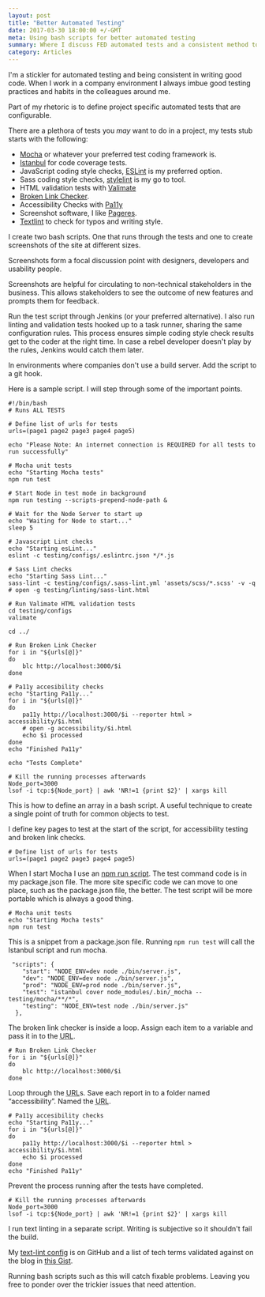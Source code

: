 ```yaml
---
layout: post
title: "Better Automated Testing"
date: 2017-03-30 18:00:00 +/-GMT
meta: Using bash scripts for better automated testing
summary: Where I discuss FED automated tests and a consistent method to implement them
category: Articles
---
```


I'm a stickler for automated testing and being consistent in writing good code. When I work in a company environment I always imbue good testing practices and habits in the colleagues around me.

Part of my rhetoric is to define project specific automated tests that are configurable.

There are a plethora of tests you *may* want to do in a project, my tests stub starts with the following:

* [Mocha](https://mochajs.org) or whatever your preferred test coding framework is.
* [Istanbul](https://github.com/gotwarlost/istanbul)  for code coverage tests.
* JavaScript coding style checks, [ESLint](http://eslint.org) is my preferred option.
* Sass coding style checks, [stylelint](https://stylelint.io) is my go to tool.
* HTML validation tests with [Valimate](https://github.com/jamesseanwright/valimate)
* [Broken Link Checker](https://github.com/stevenvachon/broken-link-checker).
* Accessibility Checks with [Pa11y](http://pa11y.org)
* Screenshot software, I like [Pageres](https://github.com/sindresorhus/pageres-cli).
* [Textlint](https://textlint.github.io) to check for typos and writing style.

I create two bash scripts. One that runs through the tests and one to create screenshots of the site at different sizes.

Screenshots form a focal discussion point with designers, developers and usability people.

Screenshots are helpful for circulating to non-technical stakeholders in the business. This allows stakeholders to see the outcome of new features and prompts them for feedback.

Run the test script through Jenkins (or your preferred alternative). I also run linting and validation tests hooked up to a task runner, sharing the same configuration rules. This process ensures simple coding style check results get to the coder at the right time. In case a rebel developer doesn't play by the rules, Jenkins would catch them later.

In environments where companies don't use a build server. Add the script to a git hook.

Here is a sample script. I will step through some of the important points.

```
#!/bin/bash
# Runs ALL TESTS

# Define list of urls for tests
urls=(page1 page2 page3 page4 page5)

echo "Please Note: An internet connection is REQUIRED for all tests to run successfully"

# Mocha unit tests
echo "Starting Mocha tests"
npm run test

# Start Node in test mode in background
npm run testing --scripts-prepend-node-path &

# Wait for the Node Server to start up
echo "Waiting for Node to start..."
sleep 5

# Javascript Lint checks
echo "Starting esLint..."
eslint -c testing/configs/.eslintrc.json */*.js

# Sass Lint checks
echo "Starting Sass Lint..."
sass-lint -c testing/configs/.sass-lint.yml 'assets/scss/*.scss' -v -q
# open -g testing/linting/sass-lint.html

# Run Valimate HTML validation tests
cd testing/configs
valimate

cd ../

# Run Broken Link Checker
for i in "${urls[@]}"
do
    blc http://localhost:3000/$i
done

# Pa11y accesibility checks
echo "Starting Pa11y..."
for i in "${urls[@]}"
do
    pa11y http://localhost:3000/$i --reporter html > accessibility/$i.html
    # open -g accessibility/$i.html
    echo $i processed
done
echo "Finished Pa11y"

echo "Tests Complete"

# Kill the running processes afterwards
Node_port=3000
lsof -i tcp:${Node_port} | awk 'NR!=1 {print $2}' | xargs kill
```

This is how to define an array in a bash script. A useful technique to create a single point of truth for common objects to test.

I define key pages to test at the start of the script, for accessibility testing and broken link checks.

```
# Define list of urls for tests
urls=(page1 page2 page3 page4 page5)
```

When I start Mocha I use an [npm run script](https://docs.npmjs.com/cli/run-script). The test command code is in my package.json file. The more site specific code we can move to one place, such as the package.json file, the better. The test script will be more portable which is always a good thing.

```
# Mocha unit tests
echo "Starting Mocha tests"
npm run test
```

This is a snippet from a package.json file. Running ```npm run test``` will call the Istanbul script and run mocha.

```
 "scripts": {
    "start": "NODE_ENV=dev node ./bin/server.js",
    "dev": "NODE_ENV=dev node ./bin/server.js",
    "prod": "NODE_ENV=prod node ./bin/server.js",
    "test": "istanbul cover node_modules/.bin/_mocha -- testing/mocha/**/*",
    "testing": "NODE_ENV=test node ./bin/server.js"
  },
```

The broken link checker is inside a loop. Assign each item to a variable and pass it in to the <acronym title="Uniform Resource Locator">URL</acronym>.

```
# Run Broken Link Checker
for i in "${urls[@]}"
do
    blc http://localhost:3000/$i
done
```

Loop through the <acronym title="Uniform Resource Locator">URL</acronym>s. Save each report in to a folder named “accessibility”. Named the <acronym title="Uniform Resource Locator">URL</acronym>.

```
# Pa11y accesibility checks
echo "Starting Pa11y..."
for i in "${urls[@]}"
do
    pa11y http://localhost:3000/$i --reporter html > accessibility/$i.html
    echo $i processed
done
echo "Finished Pa11y"
```

Prevent the process running after the tests have completed.

```
# Kill the running processes afterwards
Node_port=3000
lsof -i tcp:${Node_port} | awk 'NR!=1 {print $2}' | xargs kill

```

I run text linting in a separate script. Writing is subjective so it shouldn't fail the build.

My [text-lint config](https://github.com/vipickering/vincentp/blob/master/.textlintrc) is on GitHub and a list of tech terms validated against on the blog in [this Gist](https://gist.github.com/vipickering/73c14510fd40b0ec4ba6b5c5d323bee4).

Running bash scripts such as this  will catch fixable problems. Leaving you free to ponder over the trickier issues that need attention.

